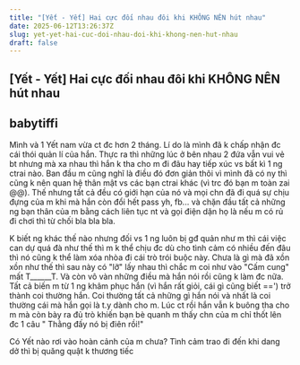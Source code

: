 ```yaml
---
title: "[Yết - Yết] Hai cực đối nhau đôi khi KHÔNG NÊN hút nhau"
date: 2025-06-12T13:26:37Z
slug: yet-yet-hai-cuc-doi-nhau-doi-khi-khong-nen-hut-nhau
draft: false
---
```


## [Yết - Yết] Hai cực đối nhau đôi khi KHÔNG NÊN hút nhau

## babytiffi

Mình và 1 Yết nam vừa ct đc hơn 2 tháng.
Lí do là mình đã k chấp nhận đc cái thói quản lí của hắn. Thực ra thì những lúc ở bên nhau 2 đứa vẫn vui vẻ bt nhưng mà xa nhau thì hắn k tha cho m đi đâu hay tiếp xúc vs bất kì 1 ng ctrai nào. Ban đầu m cũng nghĩ là điều đó đơn giản thôi vì mình đã có ny thì cũng k nên quan hệ thân mật vs các bạn ctrai khác (vì trc đó bạn m toàn zai @@). Thế nhưng tất cả đều có giới hạn của nó và mọi chn đã đi quá sự chịu đựng của m khi mà hắn còn đổi hết pass yh, fb... và chặn đầu tất cả những ng bạn thân của m bằng cách liên tục nt và gọi điện dặn họ là nếu m có rủ đi chơi thì từ chối bla bla bla.
 
K biết ng khác thế nào nhưng đối vs 1 ng luôn bị gđ quản như m thì cái việc can dự quá đà như thế thì m k thể chịu đc dù cho tình cảm có nhiều đến đâu thì nó cũng k thể làm xóa nhòa đi cái trò trói buộc này. Chưa là gì mà đã xồn xồn như thế thì sau này có "lỡ" lấy nhau thì chắc m coi như vào "Cấm cung" mất T______T.
Và còn vô vàn những điều mà hắn nói rồi cũng k làm đc nữa. Tất cả biến m từ 1 ng khâm phục hắn (vì hắn rất giỏi, cái gì cũng biết ==') trở thành coi thường hắn. Coi thường tất cả những gì hắn nói và nhất là coi thường cái mà hắn gọi là t.y dành cho m. Lúc ct rồi hắn vẫn k buông tha cho m mà còn bày ra đủ trò khiến bạn bè quanh m thấy chn của m chỉ thốt lên đc 1 câu " Thằng đấy nó bị điên rồi!"
 
Có Yết nào rơi vào hoàn cảnh của m chưa? Tình cảm trao đi đến khi dang dở thì bị quăng quật k thương tiếc